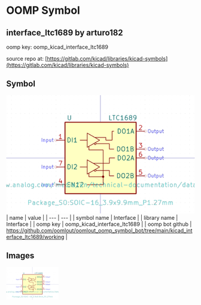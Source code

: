 # OOMP Symbol  
## interface_ltc1689  by arturo182  
  
oomp key: oomp_kicad_interface_ltc1689  
  
source repo at: [https://gitlab.com/kicad/libraries/kicad-symbols](https://gitlab.com/kicad/libraries/kicad-symbols)  
## Symbol  
  
[![working.png](working_600.png)](working.png)  
| name | value | 
| --- | --- | 
| symbol name | Interface | 
| library name | Interface | 
| oomp key | oomp_kicad_interface_ltc1689 | 
| oomp bot github | https://github.com/oomlout/oomlout_oomp_symbol_bot/tree/main/kicad_interface_ltc1689/working | 
## Images  
  
[![working.png](working_140.png)](working.png)  
